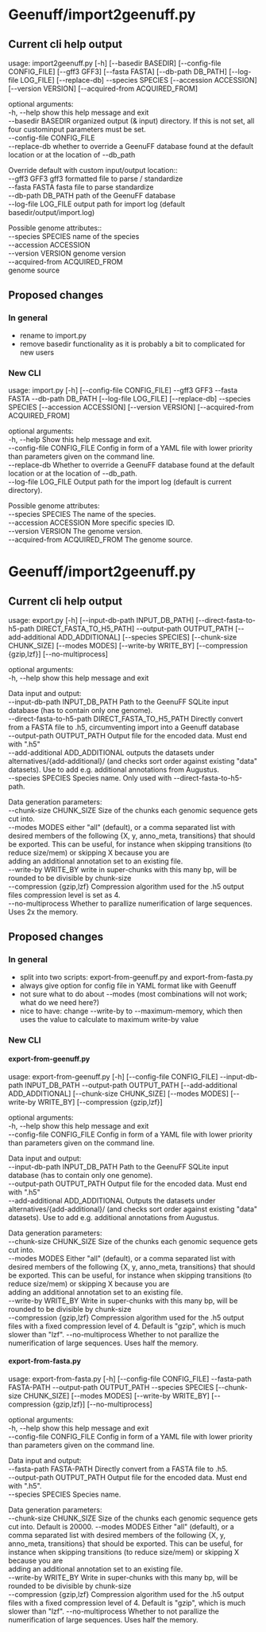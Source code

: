# Geenuff/import2geenuff.py #

## Current cli help output ## 

usage: import2geenuff.py [-h] [--basedir BASEDIR] [--config-file CONFIG_FILE] [--gff3 GFF3] [--fasta FASTA] [--db-path DB_PATH] [--log-file LOG_FILE] [--replace-db] --species SPECIES [--accession ACCESSION] [--version VERSION] [--acquired-from ACQUIRED_FROM]

optional arguments:  
  -h, --help            show this help message and exit  
  --basedir BASEDIR     organized output (& input) directory. If this is not set, all four custominput parameters must be set.  
  --config-file CONFIG_FILE  
  --replace-db          whether to override a GeenuFF database found at the default location or at the location of --db_path  

Override default with custom input/output location::  
  --gff3 GFF3           gff3 formatted file to parse / standardize  
  --fasta FASTA         fasta file to parse standardize  
  --db-path DB_PATH     path of the GeenuFF database  
  --log-file LOG_FILE   output path for import log (default basedir/output/import.log)  
  
Possible genome attributes::  
  --species SPECIES     name of the species  
  --accession ACCESSION  
  --version VERSION     genome version  
  --acquired-from ACQUIRED_FROM  
						genome source  

## Proposed changes ## 
### In general ###

* rename to import.py
* remove basedir functionality as it is probably a bit to complicated for new users

### New CLI ###

usage: import.py [-h] [--config-file CONFIG_FILE] --gff3 GFF3 --fasta FASTA --db-path DB_PATH [--log-file LOG_FILE] [--replace-db] --species SPECIES [--accession ACCESSION] [--version VERSION] [--acquired-from ACQUIRED_FROM]

optional arguments:  
  -h, --help            Show this help message and exit.  
  --config-file CONFIG_FILE  Config in form of a YAML file with lower priority than parameters given on the command line.  
  --replace-db          Whether to override a GeenuFF database found at the default location or at the location of --db_path.  
  --log-file LOG_FILE   Output path for the import log (default is current directory).  
  
Possible genome attributes:  
  --species SPECIES     The name of the species.  
  --accession ACCESSION More specific species ID.  
  --version VERSION     The genome version.  
  --acquired-from ACQUIRED_FROM The genome source.  


# Geenuff/import2geenuff.py #
## Current cli help output ## 

usage: export.py [-h] [--input-db-path INPUT_DB_PATH] [--direct-fasta-to-h5-path DIRECT_FASTA_TO_H5_PATH] --output-path OUTPUT_PATH [--add-additional ADD_ADDITIONAL] [--species SPECIES] [--chunk-size CHUNK_SIZE] [--modes MODES] [--write-by WRITE_BY] [--compression {gzip,lzf}]
                 [--no-multiprocess]

optional arguments:  
  -h, --help            show this help message and exit  

Data input and output:  
  --input-db-path INPUT_DB_PATH  Path to the GeenuFF SQLite input database (has to contain only one genome).  
  --direct-fasta-to-h5-path DIRECT_FASTA_TO_H5_PATH  Directly convert from a FASTA file to .h5, circumventing import into a Geenuff database  
  --output-path OUTPUT_PATH  Output file for the encoded data. Must end with ".h5"  
  --add-additional ADD_ADDITIONAL  outputs the datasets under alternatives/{add-additional}/ (and checks sort order against existing "data" datasets). Use to add e.g. additional annotations from Augustus.  
  --species SPECIES     Species name. Only used with --direct-fasta-to-h5-path.  
  
Data generation parameters:  
  --chunk-size CHUNK_SIZE  Size of the chunks each genomic sequence gets cut into.  
  --modes MODES         either "all" (default), or a comma separated list with desired members of the following {X, y, anno_meta, transitions} that should be exported. This can be useful, for instance when skipping transitions (to reduce size/mem) or skipping X because you are  
                        adding an additional annotation set to an existing file.  
  --write-by WRITE_BY   write in super-chunks with this many bp, will be rounded to be divisible by chunk-size  
  --compression {gzip,lzf}  Compression algorithm used for the .h5 output files compression level is set as 4.  
  --no-multiprocess     Whether to parallize numerification of large sequences. Uses 2x the memory.  

## Proposed changes ## 
### In general ###
* split into two scripts: export-from-geenuff.py and export-from-fasta.py
* always give option for config file in YAML format like with Geenuff
* not sure what to do about --modes (most combinations will not work; what do we need here?)
* nice to have: change --write-by to --maximum-memory, which then uses the value to calculate to maximum write-by value

### New CLI ###
#### export-from-geenuff.py ####
usage: export-from-geenuff.py [-h] [--config-file CONFIG_FILE] --input-db-path INPUT_DB_PATH --output-path OUTPUT_PATH [--add-additional ADD_ADDITIONAL] [--chunk-size CHUNK_SIZE] [--modes MODES] [--write-by WRITE_BY] [--compression {gzip,lzf}]

optional arguments:  
  -h, --help            show this help message and exit  
  --config-file CONFIG_FILE  Config in form of a YAML file with lower priority than parameters given on the command line.  

Data input and output:  
  --input-db-path INPUT_DB_PATH  Path to the GeenuFF SQLite input database (has to contain only one genome).  
  --output-path OUTPUT_PATH  Output file for the encoded data. Must end with ".h5"  
  --add-additional ADD_ADDITIONAL  Outputs the datasets under alternatives/{add-additional}/ (and checks sort order against existing "data" datasets). Use to add e.g. additional annotations from Augustus.  
  
Data generation parameters:  
  --chunk-size CHUNK_SIZE  Size of the chunks each genomic sequence gets cut into.  
  --modes MODES         Either "all" (default), or a comma separated list with desired members of the following {X, y, anno_meta, transitions} that should be exported. This can be useful, for instance when skipping transitions (to reduce size/mem) or skipping X because you are  
                        adding an additional annotation set to an existing file.  
  --write-by WRITE_BY   Write in super-chunks with this many bp, will be rounded to be divisible by chunk-size  
  --compression {gzip,lzf}  Compression algorithm used for the .h5 output files with a fixed compression level of 4. Default is "gzip", which is much slower than "lzf".
  --no-multiprocess     Whether to not parallize the numerification of large sequences. Uses half the memory.  

#### export-from-fasta.py ####
usage: export-from-fasta.py [-h] [--config-file CONFIG_FILE] --fasta-path FASTA-PATH --output-path OUTPUT_PATH --species SPECIES [--chunk-size CHUNK_SIZE] [--modes MODES] [--write-by WRITE_BY] [--compression {gzip,lzf}] [--no-multiprocess]

optional arguments:  
  -h, --help            show this help message and exit  
  --config-file CONFIG_FILE  Config in form of a YAML file with lower priority than parameters given on the command line.  

Data input and output:  
  --fasta-path FASTA-PATH  Directly convert from a FASTA file to .h5.  
  --output-path OUTPUT_PATH  Output file for the encoded data. Must end with ".h5".  
  --species SPECIES     Species name. 
  
Data generation parameters:  
  --chunk-size CHUNK_SIZE  Size of the chunks each genomic sequence gets cut into. Default is 20000.
  --modes MODES         Either "all" (default), or a comma separated list with desired members of the following {X, y, anno_meta, transitions} that should be exported. This can be useful, for instance when skipping transitions (to reduce size/mem) or skipping X because you are  
                        adding an additional annotation set to an existing file.  
  --write-by WRITE_BY   Write in super-chunks with this many bp, will be rounded to be divisible by chunk-size  
  --compression {gzip,lzf}  Compression algorithm used for the .h5 output files with a fixed compression level of 4. Default is "gzip", which is much slower than "lzf".
  --no-multiprocess     Whether to not parallize the numerification of large sequences. Uses half the memory.  

